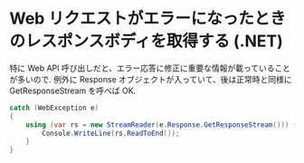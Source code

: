 # Web リクエストがエラーになったときのレスポンスボディを取得する (.NET)

特に Web API 呼び出しだと、エラー応答に修正に重要な情報が載っていることが多いので.
例外に Response オブジェクトが入っていて、後は正常時と同様に GetResponseStream を呼べば OK.

```csharp
catch (WebException e)
{
    using (var rs = new StreamReader(e.Response.GetResponseStream())) {
        Console.WriteLine(rs.ReadToEnd());
    }
}
```

